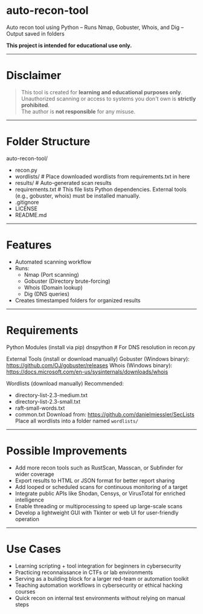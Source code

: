 # auto-recon-tool
Auto recon tool using Python – Runs Nmap, Gobuster, Whois, and Dig – Output saved in folders

**This project is intended for educational use only.**

---

# Disclaimer

> This tool is created for **learning and educational purposes only**.  
> Unauthorized scanning or access to systems you don't own is **strictly prohibited**.  
> The author is **not responsible** for any misuse.

---

# Folder Structure

auto-recon-tool/
- recon.py
- wordlists/           # Place downloaded wordlists from requirements.txt in here
- results/             # Auto-generated scan results
- requirements.txt     # This file lists Python dependencies. External tools (e.g., gobuster, whois) must be installed manually.
- .gitignore
- LICENSE
- README.md

---

# Features

- Automated scanning workflow
- Runs:
  - Nmap (Port scanning)
  - Gobuster (Directory brute-forcing)
  - Whois (Domain lookup)
  - Dig (DNS queries)
- Creates timestamped folders for organized results

---

# Requirements

Python Modules (install via pip) 
dnspython       # For DNS resolution in recon.py

External Tools (install or download manually)
Gobuster (Windows binary): https://github.com/OJ/gobuster/releases
Whois (Windows binary): https://docs.microsoft.com/en-us/sysinternals/downloads/whois

Wordlists (download manually)
Recommended:
- directory-list-2.3-medium.txt
- directory-list-2.3-small.txt
- raft-small-words.txt
- common.txt
Download from: https://github.com/danielmiessler/SecLists
Place all wordlists into a folder named `wordlists/`

---

# Possible Improvements

- Add more recon tools such as RustScan, Masscan, or Subfinder for wider coverage
- Export results to HTML or JSON format for better report sharing
- Add looped or scheduled scans for continuous monitoring of a target
- Integrate public APIs like Shodan, Censys, or VirusTotal for enriched intelligence
- Enable threading or multiprocessing to speed up large-scale scans
- Develop a lightweight GUI with Tkinter or web UI for user-friendly operation

---

# Use Cases

- Learning scripting + tool integration for beginners in cybersecurity
- Practicing reconnaissance in CTFs or lab environments
- Serving as a building block for a larger red-team or automation toolkit
- Teaching automation workflows in cybersecurity or ethical hacking courses
- Quick recon on internal test environments without relying on manual steps


